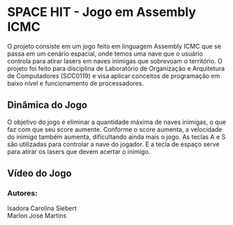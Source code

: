 # SPACE HIT - Jogo em Assembly ICMC

O projeto consiste em um jogo feito em linguagem Assembly ICMC que se passa em um cenário espacial, onde temos uma nave que o usuário controla para atirar lasers em naves inimigas que sobrevoam o território. O projeto foi feito para disciplina de Laboratório de Organização e Arquitetura de Computadores (SCC0119) e visa aplicar conceitos de programação em baixo nível e funcionamento de processadores.

## Dinâmica do Jogo
O objetivo do jogo é eliminar a quantidade máxima de naves inimigas, o que faz com que seu score aumente. Conforme o score aumenta, a velocidade do inimigo também aumenta, dificultando ainda mais o jogo.
As teclas A e S são utilizadas para controlar a nave do jogador. E a tecla de espaço serve para atirar os lasers que devem acertar o inimigo.

## Vídeo do Jogo

### Autores:
Isadora Carolina Siebert<br>
Marlon José Martins
